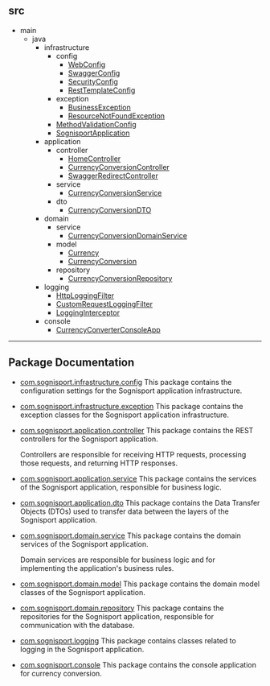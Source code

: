 ## src
  * main
    * java
        * infrastructure
          * config
              * [WebConfig](https://github.com/33mestre/sognisport/tree/master/src/main/java/com/sognisport/infrastructure/config/WebConfig.java)
              * [SwaggerConfig](https://github.com/33mestre/sognisport/tree/master/src/main/java/com/sognisport/infrastructure/config/SwaggerConfig.java)
              * [SecurityConfig](https://github.com/33mestre/sognisport/tree/master/src/main/java/com/sognisport/infrastructure/config/SecurityConfig.java)
              * [RestTemplateConfig](https://github.com/33mestre/sognisport/tree/master/src/main/java/com/sognisport/infrastructure/config/RestTemplateConfig.java)
          * exception
              * [BusinessException](https://github.com/33mestre/sognisport/tree/master/src/main/java/com/sognisport/infrastructure/exception/BusinessException.java)
              * [ResourceNotFoundException](https://github.com/33mestre/sognisport/tree/master/src/main/java/com/sognisport/infrastructure/exception/ResourceNotFoundException.java)
          * [MethodValidationConfig](https://github.com/33mestre/sognisport/tree/master/src/main/java/com/sognisport/MethodValidationConfig.java)
          * [SognisportApplication](https://github.com/33mestre/sognisport/tree/master/src/main/java/com/sognisport/SognisportApplication.java)
        * application
          * controller
              * [HomeController](https://github.com/33mestre/sognisport/tree/master/src/main/java/com/sognisport/application/controller/HomeController.java)
              * [CurrencyConversionController](https://github.com/33mestre/sognisport/tree/master/src/main/java/com/sognisport/application/controller/CurrencyConversionController.java)
              * [SwaggerRedirectController](https://github.com/33mestre/sognisport/tree/master/src/main/java/com/sognisport/application/controller/SwaggerRedirectController.java)
          * service
              * [CurrencyConversionService](https://github.com/33mestre/sognisport/tree/master/src/main/java/com/sognisport/application/service/CurrencyConversionService.java)
          * dto
              * [CurrencyConversionDTO](https://github.com/33mestre/sognisport/tree/master/src/main/java/com/sognisport/application/dto/CurrencyConversionDTO.java)
        * domain
          * service
              * [CurrencyConversionDomainService](https://github.com/33mestre/sognisport/tree/master/src/main/java/com/sognisport/domain/service/CurrencyConversionDomainService.java)
          * model
              * [Currency](https://github.com/33mestre/sognisport/tree/master/src/main/java/com/sognisport/domain/model/Currency.java)
              * [CurrencyConversion](https://github.com/33mestre/sognisport/tree/master/src/main/java/com/sognisport/domain/model/CurrencyConversion.java)
          * repository
              * [CurrencyConversionRepository](https://github.com/33mestre/sognisport/tree/master/src/main/java/com/sognisport/domain/repository/CurrencyConversionRepository.java)
        * logging
            * [HttpLoggingFilter](https://github.com/33mestre/sognisport/tree/master/src/main/java/com/sognisport/logging/HttpLoggingFilter.java)
            * [CustomRequestLoggingFilter](https://github.com/33mestre/sognisport/tree/master/src/main/java/com/sognisport/logging/CustomRequestLoggingFilter.java)
            * [LoggingInterceptor](https://github.com/33mestre/sognisport/tree/master/src/main/java/com/sognisport/logging/LoggingInterceptor.java)
        * console
            * [CurrencyConverterConsoleApp](https://github.com/33mestre/sognisport/tree/master/src/main/java/com/sognisport/console/CurrencyConverterConsoleApp.java)


---

## Package Documentation

- [com.sognisport.infrastructure.config](https://github.com/33mestre/sognisport/tree/master/src/main/java/com/sognisport/com/sognisport/infrastructure/config)
This package contains the configuration settings for the Sognisport application infrastructure.

- [com.sognisport.infrastructure.exception](https://github.com/33mestre/sognisport/tree/master/src/main/java/com/sognisport/com/sognisport/infrastructure/exception)
This package contains the exception classes for the Sognisport application infrastructure.

- [com.sognisport.application.controller](https://github.com/33mestre/sognisport/tree/master/src/main/java/com/sognisport/com/sognisport/application/controller)
This package contains the REST controllers for the Sognisport application.  <p> Controllers are responsible for receiving HTTP requests, processing those requests, and returning HTTP responses. </p>

- [com.sognisport.application.service](https://github.com/33mestre/sognisport/tree/master/src/main/java/com/sognisport/com/sognisport/application/service)
This package contains the services of the Sognisport application, responsible for business logic.

- [com.sognisport.application.dto](https://github.com/33mestre/sognisport/tree/master/src/main/java/com/sognisport/com/sognisport/application/dto)
This package contains the Data Transfer Objects (DTOs) used to transfer data between the layers of the Sognisport application.

- [com.sognisport.domain.service](https://github.com/33mestre/sognisport/tree/master/src/main/java/com/sognisport/com/sognisport/domain/service)
This package contains the domain services of the Sognisport application.  <p> Domain services are responsible for business logic and for implementing the application's business rules. </p>

- [com.sognisport.domain.model](https://github.com/33mestre/sognisport/tree/master/src/main/java/com/sognisport/com/sognisport/domain/model)
This package contains the domain model classes of the Sognisport application.

- [com.sognisport.domain.repository](https://github.com/33mestre/sognisport/tree/master/src/main/java/com/sognisport/com/sognisport/domain/repository)
This package contains the repositories for the Sognisport application, responsible for communication with the database.

- [com.sognisport.logging](https://github.com/33mestre/sognisport/tree/master/src/main/java/com/sognisport/com/sognisport/logging)
This package contains classes related to logging in the Sognisport application.

- [com.sognisport.console](https://github.com/33mestre/sognisport/tree/master/src/main/java/com/sognisport/com/sognisport/console)
This package contains the console application for currency conversion.

